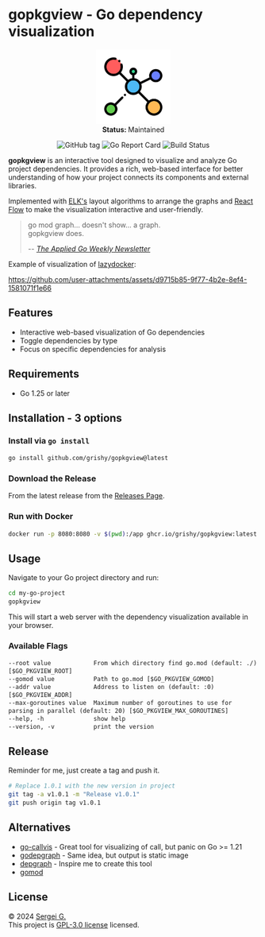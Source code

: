 # gopkgview - Go dependency visualization

<p align="center">
  <img src="./frontend/public/favicon.png" width="150">
   <br />
   <strong>Status: </strong>Maintained
</p>

<p align="center">
  <img src="https://img.shields.io/github/v/tag/grishy/gopkgview" alt="GitHub tag">
  <img src="https://goreportcard.com/badge/github.com/grishy/gopkgview" alt="Go Report Card">
  <img src="https://github.com/grishy/gopkgview/actions/workflows/release.yml/badge.svg" alt="Build Status">

**gopkgview** is an interactive tool designed to visualize and analyze Go project dependencies. It provides a rich, web-based interface for better understanding of how your project connects its components and external libraries.

Implemented with [ELK's](https://github.com/kieler/elkjs) layout algorithms to arrange the graphs and [React Flow](https://reactflow.dev/) to make the visualization interactive and user-friendly.

> go mod graph... doesn't show... a graph.  
> gopkgview does.
>
> -- <cite><a href="https://newsletter.appliedgo.net/archive/dont-mess-with-that-property/">The Applied Go Weekly Newsletter</a></cite>

Example of visualization of [lazydocker](https://github.com/jesseduffield/lazydocker):

https://github.com/user-attachments/assets/d9715b85-9f77-4b2e-8ef4-1581071f1e66

## Features

- Interactive web-based visualization of Go dependencies
- Toggle dependencies by type
- Focus on specific dependencies for analysis

## Requirements

- Go 1.25 or later

## Installation - 3 options

### Install via `go install`

```bash
go install github.com/grishy/gopkgview@latest
```

### Download the Release

From the latest release from the [Releases Page](https://github.com/grishy/gopkgview/releases).

### Run with Docker

```bash
docker run -p 8080:8080 -v $(pwd):/app ghcr.io/grishy/gopkgview:latest
```

## Usage

Navigate to your Go project directory and run:

```bash
cd my-go-project
gopkgview
```

This will start a web server with the dependency visualization available in your browser.

### Available Flags

```plaintext
--root value            From which directory find go.mod (default: ./) [$GO_PKGVIEW_ROOT]
--gomod value           Path to go.mod [$GO_PKGVIEW_GOMOD]
--addr value            Address to listen on (default: :0) [$GO_PKGVIEW_ADDR]
--max-goroutines value  Maximum number of goroutines to use for parsing in parallel (default: 20) [$GO_PKGVIEW_MAX_GOROUTINES]
--help, -h              show help
--version, -v           print the version
```

## Release

Reminder for me, just create a tag and push it.

```bash
# Replace 1.0.1 with the new version in project
git tag -a v1.0.1 -m "Release v1.0.1"
git push origin tag v1.0.1
```

## Alternatives

- [go-callvis](https://github.com/ondrajz/go-callvis) - Great tool for visualizing of call, but panic on Go >= 1.21
- [godepgraph](https://github.com/kisielk/godepgraph) - Same idea, but output is static image
- [depgraph](https://github.com/becheran/depgraph) - Inspire me to create this tool
- [gomod](https://github.com/Helcaraxan/gomod)

## License

© 2024 [Sergei G.](https://github.com/grishy)  
This project is [GPL-3.0 license](./LICENSE) licensed.
